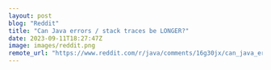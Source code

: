 ```yaml
---
layout: post
blog: "Reddit"
title: "Can Java errors / stack traces be LONGER?"
date: 2023-09-11T18:27:47Z
image: images/reddit.png
remote_url: "https://www.reddit.com/r/java/comments/16g30jx/can_java_errors_stack_traces_be_longer/"
---
```

